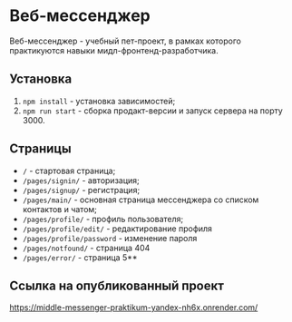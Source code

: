 # Веб-мессенджер

Веб-мессенджер - учебный пет-проект, в рамках которого практикуются навыки мидл-фронтенд-разработчика.

## Установка

1. `npm install` - установка зависимостей;
2. `npm run start` - сборка продакт-версии и запуск сервера на порту 3000.

## Страницы

- `/` - стартовая страница;
- `/pages/signin/` - авторизация;
- `/pages/signup/` - регистрация;
- `/pages/main/` - основная страница мессенджера со списком контактов и чатом;
- `/pages/profile/` - профиль пользователя;
- `/pages/profile/edit/` - редактирование профиля
- `/pages/profile/password` - изменение пароля
- `/pages/notfound/` - страница 404
- `/pages/error/` - страница 5\*\*

## Ссылка на опубликованный проект

https://middle-messenger-praktikum-yandex-nh6x.onrender.com/
